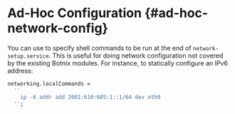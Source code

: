 # Ad-Hoc Configuration {#ad-hoc-network-config}

You can use [](#opt-networking.localCommands) to
specify shell commands to be run at the end of `network-setup.service`. This
is useful for doing network configuration not covered by the existing Botnix
modules. For instance, to statically configure an IPv6 address:

```nix
networking.localCommands =
  ''
    ip -6 addr add 2001:610:685:1::1/64 dev eth0
  '';
```
